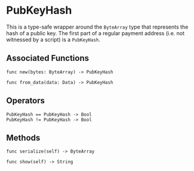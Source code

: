 # PubKeyHash

This is a type-safe wrapper around the `ByteArray` type that represents the hash of a public key. The first part of a regular payment address (i.e. not witnessed by a script) is a `PubKeyHash`.

## Associated Functions

```helios
func new(bytes: ByteArray) -> PubKeyHash

func from_data(data: Data) -> PubKeyHash
```

## Operators

```helios
PubKeyHash == PubKeyHash -> Bool
PubKeyHash != PubKeyHash -> Bool
```

## Methods

```helios
func serialize(self) -> ByteArray

func show(self) -> String
```
